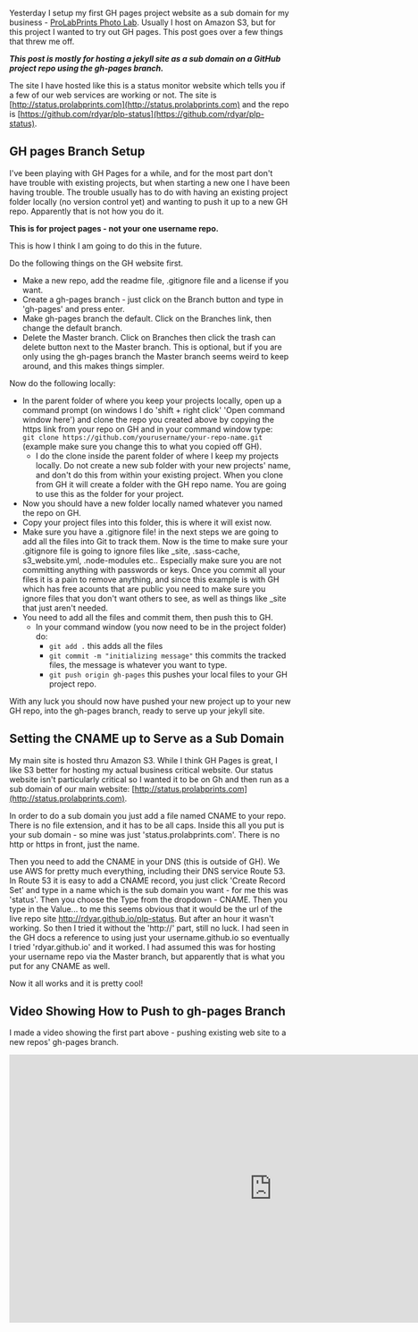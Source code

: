 ---
---

Yesterday I setup my first GH pages project website as a sub domain for my business -  [ProLabPrints Photo Lab](http://prolabprints.com). Usually I host on Amazon S3, but for this project I wanted to try out GH pages. This post goes over a few things that threw me off.

**_This post is mostly for hosting a jekyll site as a sub domain on a GitHub project repo using the gh-pages branch._**

The site I have hosted like this is a status monitor website which tells you if a few of our web services are working or not. The site is [http://status.prolabprints.com](http://status.prolabprints.com) and the repo is [https://github.com/rdyar/plp-status](https://github.com/rdyar/plp-status).

## GH pages Branch Setup

I've been playing with GH Pages for a while, and for the most part don't have trouble with existing projects, but when starting a new one I have been having trouble. The trouble usually has to do with having an existing project folder locally (no version control yet) and wanting to push it up to a new GH repo. Apparently that is not how you do it.

**This is for project pages - not your one username repo.**

This is how I think I am going to do this in the future.

Do the following things on the GH website first.

- Make a new repo, add the readme file, .gitignore file and a license if you want.
- Create a gh-pages branch - just click on the Branch button and type in 'gh-pages' and press enter.
- Make gh-pages branch the default. Click on the Branches link, then change the default branch.
- Delete the Master branch. Click on Branches then click the trash can delete button next to the Master branch. This is optional, but if you are only using the gh-pages branch the Master branch seems weird to keep around, and this makes things simpler.

Now do the following locally:

- In the parent folder of where you keep your projects locally, open up a command prompt (on windows I do 'shift + right click' 'Open command window here') and clone the repo you created above by copying the https link from your repo on GH and in your command window type:  
 ```git clone https://github.com/yourusername/your-repo-name.git```  
 (example make sure you change this to what you copied off GH).
   - I do the clone inside the parent folder of where I keep my projects locally. Do not create a new sub folder with your new projects' name, and don't do this from within your existing project. When you clone from GH it will create a folder with the GH repo name. You are going to use this as the folder for your project.
- Now you should have a new folder locally named whatever you named the repo on GH.
- Copy your project files into this folder, this is where it will exist now.
- Make sure you have a .gitignore file! in the next steps we are going to add all the files into Git to track them. Now is the time to make sure your .gitignore file is going to ignore files like _site, .sass-cache, s3_website.yml, .node-modules etc.. Especially make sure you are not committing anything with passwords or keys. Once you commit all your files it is a pain to remove anything, and since this example is with GH which has free acounts that are public you need to make sure you ignore files that you don't want others to see, as well as things like _site that just aren't needed.
- You need to add all the files and commit them, then push this to GH.
   - In your command window (you now need to be in the project folder) do:
      - ```git add .``` this adds all the files 
      - ```git commit -m "initializing message"``` this commits the tracked files, the message is whatever you want to type.
      - ```git push origin gh-pages``` this pushes your local files to your GH project repo.  

With any luck you should now have pushed your new project up to your new GH repo, into the gh-pages branch, ready to serve up your jekyll site.

## Setting the CNAME up to Serve as a Sub Domain

My main site is hosted thru Amazon S3. While I think GH Pages is great, I like S3 better for hosting my actual business critical website. Our status website isn't particularly critical so I wanted it to be on Gh and then run as a sub domain of our main website: [http://status.prolabprints.com](http://status.prolabprints.com).

In order to do a sub domain you just add a file named CNAME to your repo. There is no file extension, and it has to be all caps. Inside this all you put is your sub domain - so mine was just 'status.prolabprints.com'. There is no http or https in front, just the name.

Then you need to add the CNAME in your DNS (this is outside of GH). We use AWS for pretty much everything, including their DNS service Route 53. In Route 53 it is easy to add a CNAME record, you just click 'Create Record Set' and type in a name which is the sub domain you want - for me this was 'status'. Then you choose the Type from the dropdown - CNAME. Then you type in the Value... to me this seems obvious that it would be the url of the live repo site http://rdyar.github.io/plp-status. But after an hour it wasn't working. So then I tried it without the 'http://' part, still no luck. I had seen in the GH docs a reference to using just your username.github.io so eventually I tried 'rdyar.github.io' and it worked. I had assumed this was for hosting your username repo via the Master branch, but apparently that is what you put for any CNAME as well.

Now it all works and it is pretty cool!

## Video Showing How to Push to gh-pages Branch

I made a video showing the first part above - pushing existing web site to a new repos' gh-pages branch.

 <div class="responsive-video margin-bottom-30">
                                 <iframe width="940" height="480" src="https://youtu.be/iyFjdmzcpws?modestbranding=1;autohide=1&amp;showinfo=0&amp;rel=0" frameborder="0" allowfullscreen></iframe>
                            </div>
